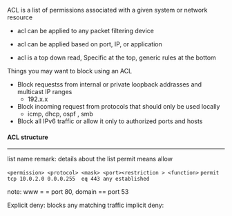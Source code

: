 ACL is a list of permissions associated with a given system or network resource
- acl can be applied to any packet filtering device
- acl can be applied based on port, IP, or application

- acl is a top down read, Specific at the top, generic rules at the bottom

Things you may want to block using an ACL
- Block requestss from internal or private loopback addrasses and multicast IP ranges
	- 192.x.x
- Block incoming request from protocols that should only be used locally 
	- icmp, dhcp, ospf , smb
- Block all IPv6 traffic or allow it only to authorized ports and hosts

#### ACL structure
---
list name
remark: details about the list
permit means allow 

`<permission> <protocol> <mask> <port><restriction > <function>`
`permit tcp 10.0.2.0 0.0.0.255  eq 443 any established`

note: www = = port 80, domain == port 53

Explicit deny: blocks any matching traffic
implicit deny: 